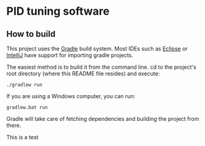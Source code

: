 PID tuning software
===============
How to build
-----------------
This project uses the [Gradle](https://gradle.org/) build system. Most IDEs such as [Eclipse](https://eclipse.org/) or [IntelliJ](https://www.jetbrains.com/idea/) have support for importing gradle projects.

The easiest method is to build it from the command line. cd to the project's root directory (where this README file resides) and execute:
```
./gradlew run
```
If you are using a Windows computer, you can run:
```
gradlew.bat run
```
Gradle will take care of fetching dependencies and building the project from there.

This is a test
